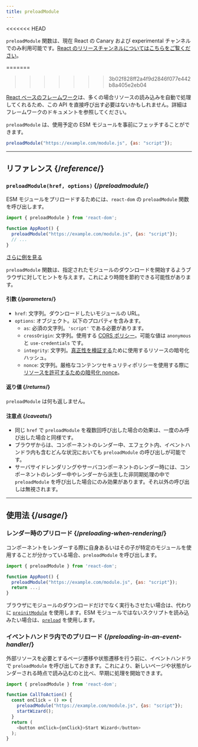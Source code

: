 ```yaml
---
title: preloadModule
---
```


<<<<<<< HEAD
<Canary>

`preloadModule` 関数は、現在 React の Canary および experimental チャンネルでのみ利用可能です。[React のリリースチャンネルについてはこちらをご覧ください](/community/versioning-policy#all-release-channels)。

</Canary>

=======
>>>>>>> 3b02f828ff2a4f9d2846f077e442b8a405e2eb04
<Note>

[React ベースのフレームワーク](/learn/start-a-new-react-project)は、多くの場合リソースの読み込みを自動で処理してくれるため、この API を直接呼び出す必要はないかもしれません。詳細はフレームワークのドキュメントを参照してください。

</Note>

<Intro>

`preloadModule` は、使用予定の ESM モジュールを事前にフェッチすることができます。

```js
preloadModule("https://example.com/module.js", {as: "script"});
```

</Intro>

<InlineToc />

---

## リファレンス {/*reference*/}

### `preloadModule(href, options)` {/*preloadmodule*/}

ESM モジュールをプリロードするためには、`react-dom` の `preloadModule` 関数を呼び出します。

```js
import { preloadModule } from 'react-dom';

function AppRoot() {
  preloadModule("https://example.com/module.js", {as: "script"});
  // ...
}

```

[さらに例を見る](#usage)

`preloadModule` 関数は、指定されたモジュールのダウンロードを開始するようブラウザに対してヒントを与えます。これにより時間を節約できる可能性があります。

#### 引数 {/*parameters*/}

* `href`: 文字列。ダウンロードしたいモジュールの URL。
* `options`: オブジェクト。以下のプロパティを含みます。
  *  `as`: 必須の文字列。`'script'` である必要があります。
  *  `crossOrigin`: 文字列。使用する [CORS ポリシー](https://developer.mozilla.org/en-US/docs/Web/HTML/Attributes/crossorigin)。可能な値は `anonymous` と `use-credentials` です。
  *  `integrity`: 文字列。[真正性を検証する](https://developer.mozilla.org/en-US/docs/Web/Security/Subresource_Integrity)ために使用するリソースの暗号化ハッシュ。
  *  `nonce`: 文字列。厳格なコンテンツセキュリティポリシーを使用する際に[リソースを許可するための暗号化 nonce](https://developer.mozilla.org/en-US/docs/Web/HTML/Global_attributes/nonce)。


#### 返り値 {/*returns*/}

`preloadModule` は何も返しません。

#### 注意点 {/*caveats*/}

* 同じ `href` で `preloadModule` を複数回呼び出した場合の効果は、一度のみ呼び出した場合と同様です。
* ブラウザからは、コンポーネントのレンダー中、エフェクト内、イベントハンドラ内も含むどんな状況においても `preloadModule` の呼び出しが可能です。
* サーバサイドレンダリングやサーバコンポーネントのレンダー時には、コンポーネントのレンダー中やレンダーから派生した非同期処理の中で `preloadModule` を呼び出した場合にのみ効果があります。それ以外の呼び出しは無視されます。

---

## 使用法 {/*usage*/}

### レンダー時のプリロード {/*preloading-when-rendering*/}

コンポーネントをレンダーする際に自身あるいはその子が特定のモジュールを使用することが分かっている場合、`preloadModule` を呼び出します。

```js
import { preloadModule } from 'react-dom';

function AppRoot() {
  preloadModule("https://example.com/module.js", {as: "script"});
  return ...;
}
```

ブラウザにモジュールのダウンロードだけでなく実行もさせたい場合は、代わりに [`preinitModule`](/reference/react-dom/preinitModule) を使用します。ESM モジュールではないスクリプトを読み込みたい場合は、[`preload`](/reference/react-dom/preload) を使用します。

### イベントハンドラ内でのプリロード {/*preloading-in-an-event-handler*/}

外部リソースを必要とするページ遷移や状態遷移を行う前に、イベントハンドラで `preloadModule` を呼び出しておきます。これにより、新しいページや状態がレンダーされる時点で読み込むのと比べ、早期に処理を開始できます。

```js
import { preloadModule } from 'react-dom';

function CallToAction() {
  const onClick = () => {
    preloadModule("https://example.com/module.js", {as: "script"});
    startWizard();
  }
  return (
    <button onClick={onClick}>Start Wizard</button>
  );
}
```
